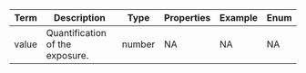 |Term | Description | Type | Properties | Example | Enum|
| ---| ---| ---| ---| ---| --- |
| value | Quantification of the exposure. | number | NA | NA | NA|
